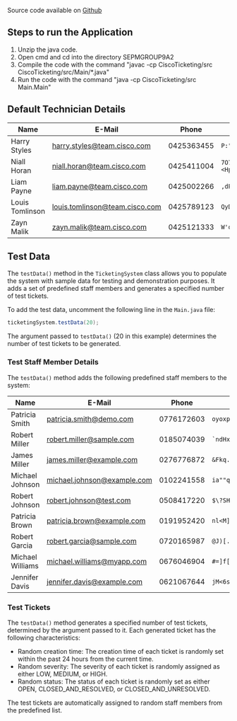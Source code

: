 Source code available on [Github](https://github.com/CorbinCoder/SEPMGROUP9A2)

## Steps to run the Application
1. Unzip the java code.
2. Open cmd and cd into the directory SEPMGROUP9A2
3. Compile the code with the command "javac -cp CiscoTicketing/src CiscoTicketing/src/Main/*.java"
4. Run the code with the command "java -cp CiscoTicketing/src Main.Main"

## Default Technician Details
| Name            | E-Mail                         | Phone      | Password                | Level |
| --------------- | ------------------------------ | ---------- | ----------------------- | ----- |
| Harry Styles    | harry.styles@team.cisco.com    | 0425363455 | `P:"/%"\)1pgi*{tCe#0.` | One   |
| Niall Horan     | niall.horan@team.cisco.com     | 0425411004 | `7O7&2dYH4PbogT?_P&<Hp` | One   |
| Liam Payne      | liam.payne@team.cisco.com      | 0425002266 | `,dP"_sUQ\EklO(0s+37c`  | One   |
| Louis Tomlinson | louis.tomlinson@team.cisco.com | 0425789123 | `QyDgn2a{1r&5"F}LIXX&`  | Two   |
| Zayn Malik      | zayn.malik@team.cisco.com      | 0425121333 | `W'oA%m%QV#TtYlc*Q_9_`  | Two   |


## Test Data

The `testData()` method in the `TicketingSystem` class allows you to populate the system with sample data for testing and demonstration purposes. It adds a set of predefined staff members and generates a specified number of test tickets.

To add the test data, uncomment the following line in the `Main.java` file:
```java
ticketingSystem.testData(20);
```
The argument passed to `testData()` (20 in this example) determines the number of test tickets to be generated.

### Test Staff Member Details

The `testData()` method adds the following predefined staff members to the system:

| Name            | E-Mail                         | Phone     | Password                |
|----------------|--------------------------------|------------|-------------------------|
| Patricia Smith | patricia.smith@demo.com        | 0776172603 | `oyoxpWn=]x?}ImNqMpsH`  |
| Robert Miller  | robert.miller@sample.com       | 0185074039 | `` `ndHx~'s>]0tiTrp5c$y ``  |
| James Miller   | james.miller@example.com       | 0276776872 | `&Fkq.;/}tw<Iqu@jd+@I`  |
| Michael Johnson| michael.johnson@example.com    | 0102241558 | `ia""q(]O&v[rly/O0mhh`  |
| Robert Johnson | robert.johnson@test.com        | 0508417220 | `$\?SH8/T;[Q_al3Wyb1L` |
| Patricia Brown | patricia.brown@example.com     | 0191952420 | `nl<M]n]+v:9LC+E&(~~t`  |
| Robert Garcia  | robert.garcia@sample.com       | 0720165987 | `@J)[.4?vy5W}hE{J~K!r`  |
| Michael Williams| michael.williams@myapp.com    | 0676046904 | `#=]f[v{FYxkh-pcrFzl4`  |
| Jennifer Davis | jennifer.davis@example.com     | 0621067644 | `jM<6sO]0q&W6dd$k^4^A`  |

### Test Tickets

The `testData()` method generates a specified number of test tickets, determined by the argument passed to it. Each generated ticket has the following characteristics:
- Random creation time: The creation time of each ticket is randomly set within the past 24 hours from the current time.
- Random severity: The severity of each ticket is randomly assigned as either LOW, MEDIUM, or HIGH.
- Random status: The status of each ticket is randomly set as either OPEN, CLOSED_AND_RESOLVED, or CLOSED_AND_UNRESOLVED.

The test tickets are automatically assigned to random staff members from the predefined list.

